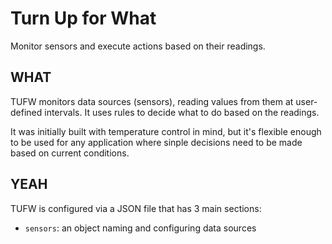 # Turn Up for What

Monitor sensors and execute actions based on their readings.

## WHAT

TUFW monitors data sources (sensors), reading values from them at user-defined intervals. It uses rules to decide what
to do based on the readings.

It was initially built with temperature control in mind, but it's flexible enough to be used for any application where
sinple decisions need to be made based on current conditions.

## YEAH

TUFW is configured via a JSON file that has 3 main sections:

+ `sensors`: an object naming and configuring data sources
